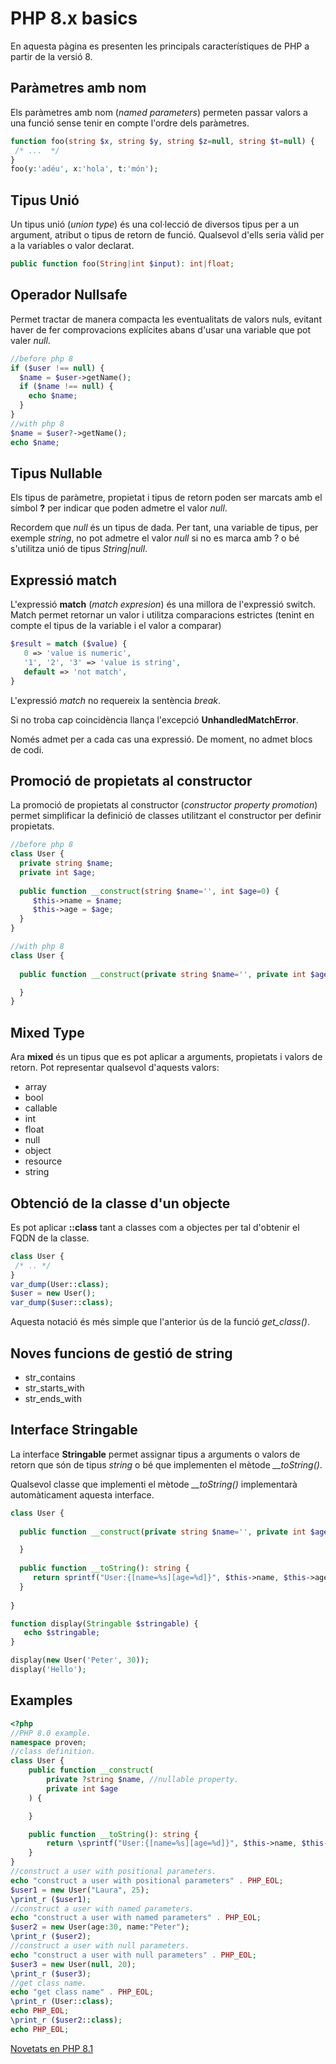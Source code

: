 # PHP 8.x basics

En aquesta pàgina es presenten les principals característiques de PHP a partir de la versió 8.

## Paràmetres amb nom

Els paràmetres amb nom (*named parameters*) permeten passar valors a una funció sense tenir en compte l'ordre dels paràmetres.

``` php
function foo(string $x, string $y, string $z=null, string $t=null) {
 /* ...  */
}
foo(y:'adéu', x:'hola', t:'món');
```

## Tipus Unió

Un tipus unió (*union type*) és una col·lecció de diversos tipus per a un argument, atribut o tipus de retorn de funció. Qualsevol d'ells seria vàlid per a la variables o valor declarat.

``` php
public function foo(String|int $input): int|float;
```

## Operador Nullsafe

Permet tractar de manera compacta les eventualitats de valors nuls, evitant haver de fer comprovacions explícites abans d'usar una variable que pot valer *null*.

``` php
//before php 8
if ($user !== null) {
  $name = $user->getName();
  if ($name !== null) {
    echo $name;
  }  
}
//with php 8
$name = $user?->getName();
echo $name;
```

## Tipus Nullable

Els tipus de paràmetre, propietat i tipus de retorn poden ser marcats amb el símbol **?** per indicar que poden admetre el valor *null*.

Recordem que *null* és un tipus de dada. Per tant, una variable de tipus, per exemple *string*, no pot admetre el valor *null* si no es marca amb ? o bé s'utilitza unió de tipus *String|null*.

## Expressió match

L'expressió **match** (*match expresion*) és una millora de l'expressió switch. Match permet retornar un valor i utilitza comparacions estrictes (tenint en compte el tipus de la variable i el valor a comparar)

``` php
$result = match ($value) {
   0 => 'value is numeric',
   '1', '2', '3' => 'value is string',
   default => 'not match',
}
```

L'expressió *match* no requereix la sentència *break*.

Si no troba cap coincidència llança l'excepció **UnhandledMatchError**.

Només admet per a cada cas una expressió. De moment, no admet blocs de codi.

## Promoció de propietats al constructor

La promoció de propietats al constructor (*constructor property promotion*) permet simplificar la definició de classes utilitzant el constructor per definir propietats.

``` php
//before php 8
class User {
  private string $name;
  private int $age;
  
  public function __construct(string $name='', int $age=0) {
     $this->name = $name;
     $this->age = $age;
  }
}

//with php 8
class User {
  
  public function __construct(private string $name='', private int $age=0) {

  }
}
```

## Mixed Type

Ara **mixed** és un tipus que es pot aplicar a arguments, propietats i valors de retorn. Pot representar qualsevol d'aquests valors:

  - array
  - bool
  - callable
  - int
  - float
  - null
  - object
  - resource
  - string

## Obtenció de la classe d'un objecte

Es pot aplicar **::class** tant a classes com a objectes per tal d'obtenir el FQDN de la classe.

``` php
class User {
 /* .. */
}
var_dump(User::class);
$user = new User();
var_dump($user::class);
```

Aquesta notació és més simple que l'anterior ús de la funció *get\_class()*.

## Noves funcions de gestió de string

  - str\_contains
  - str\_starts\_with
  - str\_ends\_with

## Interface Stringable

La interface **Stringable** permet assignar tipus a arguments o valors de retorn que són de tipus *string* o bé que implementen el mètode *\_\_toString()*.

Qualsevol classe que implementi el mètode *\_\_toString()* implementarà automàticament aquesta interface.

``` php
class User {
  
  public function __construct(private string $name='', private int $age=0) {

  }
  
  public function __toString(): string {
     return sprintf("User:{[name=%s][age=%d]}", $this->name, $this->age);
  }
  
}

function display(Stringable $stringable) {
   echo $stringable;
}

display(new User('Peter', 30));
display('Hello');
```

## Examples

``` php
<?php 
//PHP 8.0 example.
namespace proven;
//class definition.
class User {
    public function __construct(
        private ?string $name, //nullable property.
        private int $age
    ) {

    }

    public function __toString(): string {
        return \sprintf("User:{[name=%s][age=%d]}", $this->name, $this->age);
    }
}
//construct a user with positional parameters.
echo "construct a user with positional parameters" . PHP_EOL;
$user1 = new User("Laura", 25);
\print_r ($user1);
//construct a user with named parameters.
echo "construct a user with named parameters" . PHP_EOL;
$user2 = new User(age:30, name:"Peter");
\print_r ($user2);
//construct a user with null parameters.
echo "construct a user with null parameters" . PHP_EOL;
$user3 = new User(null, 20);
\print_r ($user3);
//get class name.
echo "get class name" . PHP_EOL;
\print_r (User::class);
echo PHP_EOL;
\print_r ($user2::class);
echo PHP_EOL;
```

[Novetats en PHP 8.1](https://www.php.net/releases/8.1/es.php)